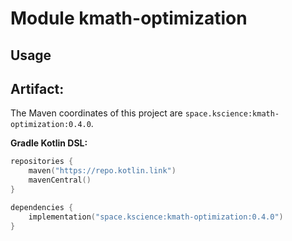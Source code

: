 # Module kmath-optimization



## Usage

## Artifact:

The Maven coordinates of this project are `space.kscience:kmath-optimization:0.4.0`.

**Gradle Kotlin DSL:**
```kotlin
repositories {
    maven("https://repo.kotlin.link")
    mavenCentral()
}

dependencies {
    implementation("space.kscience:kmath-optimization:0.4.0")
}
```
